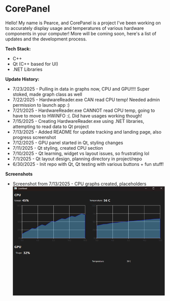 # CorePanel
Hello! My name is Pearce, and CorePanel is a project I've been working on to accurately display usage and temperatures of various hardware components in your computer! More will be coming soon, here's a list of updates and the development process.

**Tech Stack:**
- C++
- Qt (C++ based for UI)
- .NET Libraries

**Update History:**
- 7/23/2025 - Pulling in data in graphs now, CPU and GPU!!!! Super stoked, made graph class as well
- 7/22/2025 - HardwareReader.exe CAN read CPU temp! Needed admin permission to launch app :)
- 7/21/2025 - HardwareReader.exe CANNOT read CPU temp, going to have to move to HWiNFO :(. Did have usages working though!
- 7/15/2025 - Creating HardwareReader.exe using .NET libraries, attempting to read data to Qt project
- 7/13/2025 - Added README for update tracking and landing page, also progress screenshot
- 7/12/2025 - GPU panel started in Qt, styling changes
- 7/11/2025 - Qt styling, created CPU section
- 7/10/2025 - Qt learning, widget vs layout issues, so frustrating lol
- 7/1/2025 - Qt layout design, planning directory in project/repo
- 6/30/2025 - Init repo with Qt, Qt testing with various buttons + fun stuff!

**Screenshots**
- Screenshot from 7/13/2025 - CPU graphs created, placeholders
![Screenshot](assets/screenshot_0.png)


